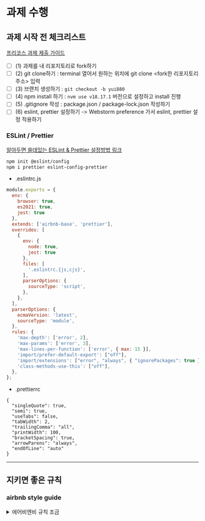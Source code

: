 # 과제 수행 

## 과제 시작 전 체크리스트
[프리코스 과제 제출 가이드](https://github.com/woowacourse/woowacourse-docs/tree/main/precourse)
- [ ] (1) 과제를 내 리포지토리로 fork하기 
- [ ] (2) git clone하기 : terminal 열어서 원하는 위치에 git clone <fork한 리포지토리 주소> 입력
- [ ] (3) 브랜치 생성하기 : `git checkout -b yui880`
- [ ] (4) npm install 하기 : `nvm use v18.17.1` 버전으로 설정하고 install 진행 
- [ ] (5) .gitignore 작성 : package.json / package-lock.json 작성하기 
- [ ] (6) eslint, prettier 설정하기 -> Webstorm preference 가서 eslint, prettier 설정 적용하기

### ESLint / Prettier
[알아두면 쓸데있는 ESLint & Prettier 설정방법 링크](https://velog.io/@2wndrhs/%EC%95%8C%EC%95%84%EB%91%90%EB%A9%B4-%EC%93%B8%EB%8D%B0%EC%9E%88%EB%8A%94-ESLint-Prettier-%EC%84%A4%EC%A0%95-%EB%B0%A9%EB%B2%95)

```bash
npm init @eslint/config
npm i prettier eslint-config-prettier
```

- .eslintrc.js
```js
module.exports = {
  env: {
    browser: true,
    es2021: true,
    jest: true
  },
  extends: ['airbnb-base', 'prettier'],
  overrides: [
    {
      env: {
        node: true,
        jest: true
      },
      files: [
        '.eslintrc.{js,cjs}',
      ],
      parserOptions: {
        sourceType: 'script',
      },
    },
  ],
  parserOptions: {
    ecmaVersion: 'latest',
    sourceType: 'module',
  },
  rules: {
    'max-depth': ['error', 2],
    'max-params': ['error', 3],
    'max-lines-per-function': ['error', { max: 15 }], 
    'import/prefer-default-export': ["off"],
    'import/extensions': ["error", "always", { "ignorePackages": true }],
    'class-methods-use-this': ["off"],
  },
};

```

- .prettierrc
```
{
  "singleQuote": true,
  "semi": true,
  "useTabs": false,
  "tabWidth": 2,
  "trailingComma": "all",
  "printWidth": 100,
  "bracketSpacing": true,
  "arrowParens": "always",
  "endOfLine": "auto"
}
```

--- 
## 지키면 좋은 규칙 
### airbnb style guide 

<details>
<summary>에어비엔비 규칙 조금</summary>



- 3.5 객체의 메서드는 단축 구문을 사용해서 선언하기
```js
// good
const atom = {
  value: 1,

  addValue(value) {
    return atom.value + value;
  },
};
```

- 5.1 / 5.2 객체, 배열의 구조 분해 할당 이용하기
    - 프로퍼티를 위한 임시 레퍼런스 작성을 줄일 수 있기 때문

```js
// best
function getFullName({ firstName, lastName }) {
  return `${firstName} ${lastName}`;
}

// good
const [first, second] = arr;
```

- 5.3 여러개의 값을 반환하는 경우 배열이 아닌 객체의 구조 분해 할당을 사용하기
    - 호출하는데서 코드를 수정하지 않고 새로운 프로퍼티를 추가하거나 순서를 변경할 수 있음
```js
// good
function processInput(input) {
  // then a miracle occurs
  return { left, right, top, bottom };
}

// the caller selects only the data they need
const { left, right } = processInput(input);
```

- 6.4 프로그램에서 문자열을 생성하는 경우 템플릿 리터럴 사용하기
    - 템플릿 리터럴은 문자열 보간 기능과 적절한 줄바꿈 기능을 갖는 간결한 구문으로, 가독성이 좋음
```js
// bad
function sayHi(name) {
  return ['How are you, ', name, '?'].join();
}

// good
function sayHi(name) {
  return `How are you, ${name}?`;
}
```

- 7.1 함수식보다 함수 선언을 이용하기
    - 화살표 함수도 함수 선언의 일종
    - 함수 선언은 함수 본체가 호이스팅 되지만, 함수식은 참조만 호이스팅됨
```js
// bad
const foo = function () {
};

// good
function foo() {
}
```

- 7.9 default 파라미터는 뒤쪽에 두기
```js
// bad
function handleThings(opts = {}, name) {
  // ...
}

// good
function handleThings(name, opts = {}) {
  // ...
}
```

- 11.1 iterators 대신 고차함수 사용하기
    - 고차 함수는 불변룰을 적용해서 변경된 새로운 배열을 반환하지만 iterator는 원본 값을 조작함
    - side effect를 고려하는 것보다 값을 반환하는 순수 함수를 다루는게 더 간단
```js
// bad
let sum = 0;
for (let num of numbers) {
  sum += num;
}

// best (use the functional force)
const sum = numbers.reduce((total, num) => total + num, 0);
```


</details>
